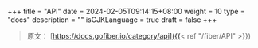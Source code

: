 +++
title = "API"
date = 2024-02-05T09:14:15+08:00
weight = 10
type = "docs"
description = ""
isCJKLanguage = true
draft = false
+++

> 原文： [https://docs.gofiber.io/category/api]({{< ref "/fiber/API" >}})
